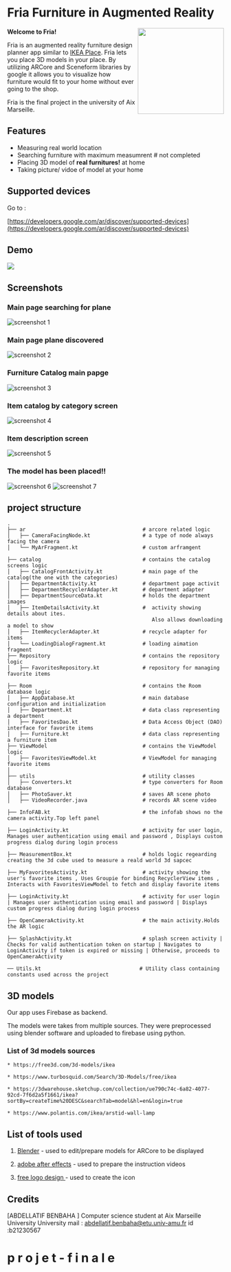 # Fria Furniture in Augmented Reality

<img src="docs\images\logo.png" width="200" align="right" />

<b>Welcome to Fria!</b>


Fria is an augmented reality furniture design planner app similar to [IKEA Place](https://play.google.com/store/apps/details?id=com.ingka.ikea.app&hl=en).
Fria lets you place 3D models in your place.
By utilizing ARCore and Sceneform libraries by google it allows you to visualize how furniture would
 fit to your home without ever going to the shop.


Fria is the final project in the university of Aix Marseille.


## Features
- Measuring real world  location
- Searching furniture with  maximum measumrent # not completed
- Placing 3D model of <b>real furnitures!</b>  at home
- Taking picture/ vidoe of model at your home

## Supported devices

Go to :

[https://developers.google.com/ar/discover/supported-devices](https://developers.google.com/ar/discover/supported-devices)



## Demo
![](docs/images/demo_1.gif)

## Screenshots


### Main page searching for plane
![screenshot 1](docs/images/screenshot_1.jpg)
### Main page plane discovered
![screenshot 2](docs/images/screenshot_2.jpg)
### Furniture Catalog main papge
![screenshot 3](docs/images/screenshot_3.jpg)
### Item catalog by category screen
![screenshot 4](docs/images/screenshot_4.jpg)
### Item description screen
![screenshot 5](docs/images/screenshot_5.jpeg)
### The model has been placed!!
![screenshot 6](docs/images/screenshot_6.jpg)
![screenshot 7](docs/images/screenshot_7.jpg)



## project structure
```
.
├── ar                                      # arcore related logic
│   ├── CameraFacingNode.kt                 # a type of node always facing the camera
│   └── MyArFragment.kt                     # custom arframgent 

├── catalog                                 # contains the catalog screens logic
│   ├── CatalogFrontActivity.kt             # main page of the catalog(the one with the categories)
│   ├── DepartmentActivity.kt               # department page activit
│   ├── DepartmentRecyclerAdapter.kt        # department adapter
│   ├── DepartmentSourceData.kt             # holds the department images
│   ├── ItemDetailsActivity.kt              #  activity showing details about ites.
                                               Also allows downloading a model to show
│   ├── ItemRecyclerAdapter.kt              # recycle adapter for items
│   └── LoadingDialogFragment.kt            # loading aimation fragment
├── Repository                              # contains the repository logic
│   ├── FavoritesRepository.kt              # repository for managing favorite items

├── Room                                    # contains the Room database logic
│   ├── AppDatabase.kt                      # main database configuration and initialization
│   ├── Department.kt                       # data class representing a department
│   ├── FavoritesDao.kt                     # Data Access Object (DAO) interface for favorite items
│   ├── Furniture.kt                        # data class representing a furniture item
├── ViewModel                               # contains the ViewModel logic
│   ├── FavoritesViewModel.kt               # ViewModel for managing favorite items
│
├── utils                                   # utility classes
│   ├── Converters.kt                       # type converters for Room database
│   ├── PhotoSaver.kt                       # saves AR scene photo
│   ├── VideoRecorder.java                  # records AR scene video

├── InfoFAB.kt                              # the infofab shows no the camera activity.Top left panel

├── LoginActivity.kt                        # activity for user login, Manages user authentication using email and password , Displays custom progress dialog during login process

├── MeasurementBox.kt                       # holds logic regearding creating the 3d cube used to measure a reald world 3d sapcec

├── MyFavoritesActivity.kt                  # activity showing the user's favorite items , Uses Groupie for binding RecyclerView items , Interacts with FavoritesViewModel to fetch and display favorite items 

├── LoginActivity.kt                        # activity for user login | Manages user authentication using email and password | Displays custom progress dialog during login process
                                            
├── OpenCameraActivity.kt                   # the main activity.Holds the AR logic

├── SplashActivity.kt                       # splash screen activity | Checks for valid authentication token on startup | Navigates to LoginActivity if token is expired or missing | Otherwise, proceeds to OpenCameraActivity

── Utils.kt                                # Utility class containing constants used across the project

```

## 3D models
Our app uses Firebase as backend.

The models were takes from multiple sources.
They were preprocessed using blender software and uploaded to firebase using python.

### List of 3d models sources
    * https://free3d.com/3d-models/ikea

    * https://www.turbosquid.com/Search/3D-Models/free/ikea

    * https://3dwarehouse.sketchup.com/collection/ue790c74c-6a82-4077-92cd-7f6d2a5f1661/ikea?sortBy=createTime%20DESC&searchTab=model&hl=en&login=true

    * https://www.polantis.com/ikea/arstid-wall-lamp

    
## List of tools used

1. [Blender](https://www.blender.org/) - used to edit/prepare models for ARCore to be displayed

2. [adobe after effects](https://www.adobe.com/il_en/products/aftereffects.html?gclid=Cj0KCQjw8fr7BRDSARIsAK0Qqr48Zn77ZN5bvCHuYUj-A8n33hjqkPH6LINI5eQyFHOb9LtmSKOBRUcaAoBNEALw_wcB&sdid=8DN85NTY&mv=search&skwcid=AL!3085!3!340845921979!e!!g!!adobe%20after%20effects&ef_id=Cj0KCQjw8fr7BRDSARIsAK0Qqr48Zn77ZN5bvCHuYUj-A8n33hjqkPH6LINI5eQyFHOb9LtmSKOBRUcaAoBNEALw_wcB:G:s&s_kwcid=AL!3085!3!340845921979!e!!g!!adobe%20after%20effects!1464058443!56263479985) - used to prepare the instruction videos 

3. [free logo design ](https://editor.freelogodesign.org/?lang=en&logo=2895af34-67d1-42d7-8c42-0ddedb973ba0&companyname=&category=0) - used to create the icon


## Credits
[ABDELLATIF BENBAHA ] Computer science student at Aix Marseille University
University mail : abdellatif.benbaha@etu.univ-amu.fr
id :b21230567
#   p r o j e t - f i n a l e 
 
 
